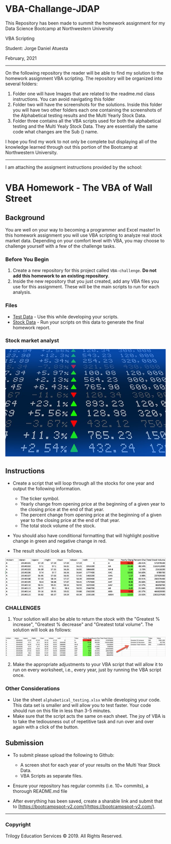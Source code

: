 # VBA-Challange-JDAP

This Repository has been made to summit the homework assignment for my Data Science Bootcamp at Northwestern University

VBA Scripting

Student: Jorge Daniel
Atuesta

February, 2021

---

On the following repository the reader will be able to find
my solution to the homework assignment VBA scripting. The repository will be organized into several folders:

1. Folder one will have Images that are related to the readme.md class instructions. You can avoid navigating this folder
2. Folder two will have the screenshots for the solutions. Inside this folder you will have two other folders each one containing the screenshots of the Alphabetical testing results and the Multi Yearly Stock Data.
3. Folder three contains all the VBA scripts used for both the alphabetical testing and the Multi Yealy Stock Data. They are essentially the same code what changes are the Sub () name.

I hope you find my work to not only be complete but displaying all of the knowledge learned through out this portion of the Bootcamp at Northwestern University.

---

I am attaching the assigment instructions provided by the school:

# VBA Homework - The VBA of Wall Street

## Background

You are well on your way to becoming a programmer and Excel master! In this homework assignment you will use VBA scripting to analyze real stock market data. Depending on your comfort level with VBA, you may choose to challenge yourself with a few of the challenge tasks.

### Before You Begin

1. Create a new repository for this project called `VBA-challenge`. **Do not add this homework to an existing repository**.
2. Inside the new repository that you just created, add any VBA files you use for this assignment. These will be the main scripts to run for each analysis.

### Files

* [Test Data](Resources/alphabetical_testing.xlsx) - Use this while developing your scripts.
* [Stock Data](Resources/Multiple_year_stock_data.xlsx) - Run your scripts on this data to generate the final homework report.

### Stock market analyst

![stock Market](Images/stockmarket.jpg)

## Instructions

* Create a script that will loop through all the stocks for one year and output the following information.

  * The ticker symbol.
  * Yearly change from opening price at the beginning of a given year to the closing price at the end of that year.
  * The percent change from opening price at the beginning of a given year to the closing price at the end of that year.
  * The total stock volume of the stock.
* You should also have conditional formatting that will highlight positive change in green and negative change in red.
* The result should look as follows.

![moderate_solution](Images/moderate_solution.png)

### CHALLENGES

1. Your solution will also be able to return the stock with the "Greatest % increase", "Greatest % decrease" and "Greatest total volume". The solution will look as follows:

![hard_solution](Images/hard_solution.png)

2. Make the appropriate adjustments to your VBA script that will allow it to run on every worksheet, i.e., every year, just by running the VBA script once.

### Other Considerations

* Use the sheet `alphabetical_testing.xlsx` while developing your code. This data set is smaller and will allow you to test faster. Your code should run on this file in less than 3-5 minutes.
* Make sure that the script acts the same on each sheet. The joy of VBA is to take the tediousness out of repetitive task and run over and over again with a click of the button.

## Submission

* To submit please upload the following to Github:

  * A screen shot for each year of your results on the Multi Year Stock Data.
  * VBA Scripts as separate files.
* Ensure your repository has regular commits (i.e. 10+ commits), a thorough README.md file
* After everything has been saved, create a sharable link and submit that to [https://bootcampspot-v2.com/](https://bootcampspot-v2.com/).

---

### Copyright

Trilogy Education Services © 2019. All Rights Reserved.
